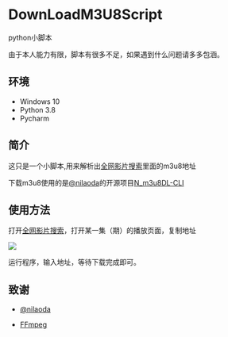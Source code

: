 # DownLoadM3U8Script

python小脚本

由于本人能力有限，脚本有很多不足，如果遇到什么问题请多多包涵。

## 环境

- Windows 10
- Python 3.8
- Pycharm


## 简介

这只是一个小脚本,用来解析出[全网影片搜索](http://lab.liumingye.cn/)里面的m3u8地址

下载m3u8使用的是[@nilaoda](https://github.com/nilaoda)的开源项目[N_m3u8DL-CLI](https://github.com/nilaoda/N_m3u8DL-CLI)

## 使用方法

打开[全网影片搜索](http://lab.liumingye.cn/)，打开某一集（期）的播放页面，复制地址

![](https://cdn.jsdelivr.net/gh/HowieHye/CDN/img/20200613172607.png)

运行程序，输入地址，等待下载完成即可。

## 致谢

- [@nilaoda](https://github.com/nilaoda)

- [FFmpeg](http://ffmpeg.org/)
